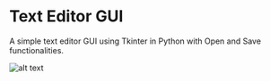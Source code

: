 # Text Editor GUI
A simple text editor GUI using Tkinter in Python with Open and Save functionalities.

![alt text](https://i.ibb.co/S7mhYxk/hari-editor.png)
